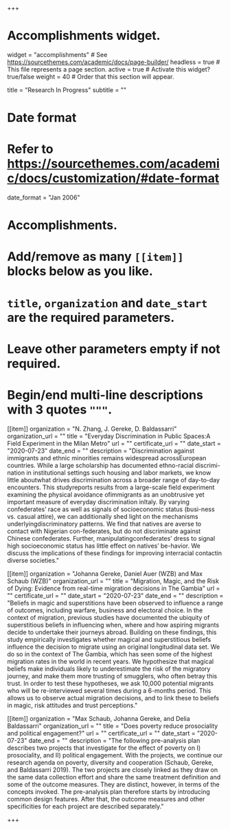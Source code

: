 +++
# Accomplishments widget.
widget = "accomplishments"  # See https://sourcethemes.com/academic/docs/page-builder/
headless = true  # This file represents a page section.
active = true  # Activate this widget? true/false
weight = 40  # Order that this section will appear.

title = "Research In Progress"
subtitle = ""

# Date format
#   Refer to https://sourcethemes.com/academic/docs/customization/#date-format
date_format = "Jan 2006"

# Accomplishments.
#   Add/remove as many `[[item]]` blocks below as you like.
#   `title`, `organization` and `date_start` are the required parameters.
#   Leave other parameters empty if not required.
#   Begin/end multi-line descriptions with 3 quotes `"""`.

[[item]]
  organization = "N. Zhang, J. Gereke, D. Baldassarri"
  organization_url = ""
  title = "Everyday Discrimination in Public Spaces:A Field Experiment in the Milan Metro"
  url = ""
  certificate_url = ""
  date_start = "2020-07-23"
  date_end = ""
  description = "Discrimination  against  immigrants  and  ethnic  minorities  remains  widespread  acrossEuropean countries.  While a large scholarship has documented ethno-racial discrimi-nation in institutional settings such housing and labor markets, we know little aboutwhat drives discrimination across a broader range of day-to-day encounters.  This studyreports results from a large-scale field experiment examining the physical avoidance ofimmigrants  as  an  unobtrusive  yet  important  measure  of  everyday  discrimination  inItaly.  By varying confederates’ race as well as signals of socioeconomic status (busi-ness vs. casual attire), we can additionally shed light on the mechanisms underlyingdiscriminatory patterns.  We find that natives are averse to contact with Nigerian con-federates, but do not discriminate against Chinese confederates.  Further, manipulatingconfederates’ dress to signal high socioeconomic status has little effect on natives’ be-havior.  We discuss the implications of these findings for improving interracial contactin diverse societies."
 
 [[item]]
  organization = "Johanna Gereke, Daniel Auer (WZB) and Max Schaub (WZB)"
  organization_url = ""
  title = "Migration, Magic, and the Risk of Dying: Evidence from real-time migration decisions in The Gambia"
  url = ""
  certificate_url = ""
  date_start = "2020-07-23"
  date_end = ""
  description = "Beliefs in magic and superstitions have been observed to influence a range of outcomes, including warfare, business and electoral choice. In the context of migration, previous studies have documented the ubiquity of superstitious beliefs in influencing when, where and how aspiring migrants decide to undertake their journeys abroad.  Building on these findings, this study empirically investigates whether magical and superstitious beliefs influence the decision to migrate using an original longitudinal data set. We do so in the context of The Gambia, which has seen some of the highest migration rates in the world in recent years. We hypothesize that magical beliefs make individuals likely to underestimate the risk of the migratory journey, and make them more trusting of smugglers, who often betray this trust. In order to test these hypotheses, we ask 10,000 potential migrants who will be re-interviewed several times during a 6-months period. This  allows us to observe actual migration decisions, and to link these to beliefs in magic, risk attitudes and trust perceptions."
  
  
[[item]]
  organization = "Max Schaub, Johanna Gereke, and Delia Baldassarri"
  organization_url = ""
  title = "Does poverty reduce prosociality and political engagement?"
  url = ""
  certificate_url = ""
  date_start = "2020-07-23"
  date_end = ""
  description = "The following pre-analysis plan describes two projects that investigate for the effect of
poverty on I) prosociality, and II) political engagement. With the projects, we continue our
research agenda on poverty, diversity and cooperation (Schaub, Gereke, and Baldassarri
2019). The two projects are closely linked as they draw on the same data collection effort and
share the same treatment definition and some of the outcome measures. They are distinct,
however, in terms of the concepts invoked. The pre-analysis plan therefore starts by
introducing common design features. After that, the outcome measures and other specificities
for each project are described separately."

+++

